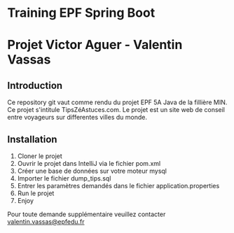 # Training EPF Spring Boot
# Projet Victor Aguer - Valentin Vassas

## Introduction
Ce repository git vaut comme rendu du projet EPF 5A Java de la fillière MIN. Ce projet s'intitule TipsZéAstuces.com.
Le projet est un site web de conseil entre voyageurs sur differentes villes du monde.

## Installation
1. Cloner le projet
2. Ouvrir le projet dans IntelliJ via le fichier pom.xml
3. Créer une base de données sur votre moteur mysql
4. Importer le fichier dump_tips.sql
5. Entrer les paramètres demandés dans le fichier application.properties
6. Run le projet
7. Enjoy

Pour toute demande supplémentaire veuillez contacter valentin.vassas@epfedu.fr
